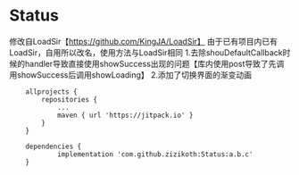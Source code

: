# Status
修改自LoadSir【https://github.com/KingJA/LoadSir】
由于已有项目内已有LoadSir，自用所以改名，使用方法与LoadSir相同 
1.去除shouDefaultCallback时候的handler导致直接使用showSuccess出现的问题【库内使用post导致了先调用showSuccess后调用showLoading】
2.添加了切换界面的渐变动画

```
	allprojects {
		repositories {
			...
			maven { url 'https://jitpack.io' }
		}
	}
  
	dependencies {
	        implementation 'com.github.zizikoth:Status:a.b.c'
	}
```
